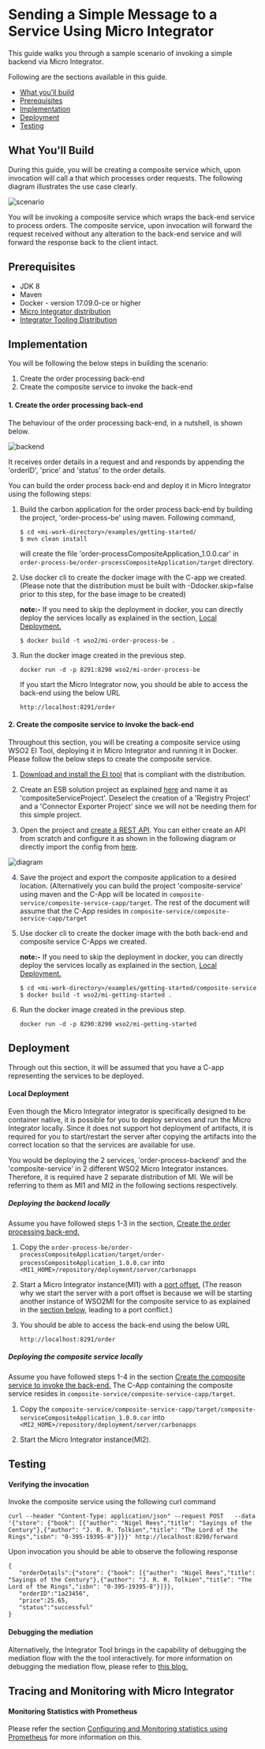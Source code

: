 # Sending a Simple Message to a Service Using Micro Integrator

This guide walks you through a sample scenario of invoking a simple backend via Micro Integrator.

Following are the sections available in this guide.

- [What you'll build](#what-you'll-build)
- [Prerequisites](#prerequisites)
- [Implementation](#implementation)
- [Deployment](#deployment)
- [Testing](#testing)

## What You'll Build

During this guide, you will be creating a composite service which, upon invocation will call a that which processes order requests. The following diagram illustrates the use case clearly.

![scenario](images/scenario.png)

You will be invoking a composite service which wraps the back-end service to process orders. The composite service, upon invocation will forward the request received without any alteration to the back-end service and will forward the response back to the client intact.   

## Prerequisites

- JDK 8
- Maven
- Docker - version 17.09.0-ce or higher
- [Micro Integrator distribution](https://github.com/wso2/micro-integrator)
- [Integrator Tooling Distribution](https://wso2.com/integration/tooling/)

## Implementation

You will be following the below steps in building the scenario:
1. Create the order processing back-end
2. Create the composite service to invoke the back-end

#### 1. Create the order processing back-end
 
The behaviour of the order processing back-end, in a nutshell, is shown below.

![backend](images/backend.png)

It receives order details in a request and and responds by appending the 'orderID', 'price' and 'status' to the order details.

You can build the order process back-end and deploy it in Micro Integrator using the following steps:

1. Build the carbon application for the order process back-end by building the project, 'order-process-be' using maven. Following command,
   ```
   $ cd <mi-work-directory>/examples/getting-started/
   $ mvn clean install
   ```
   will create the file 'order-processCompositeApplication_1.0.0.car' in `order-process-be/order-processCompositeApplication/target` directory.
 
2. Use docker cli to create the docker image with the C-app we created.
(Please note that the distribution must be built with -Ddocker.skip=false prior to this step, for the base image to be created)

    **note:-** If you need to skip the deployment in docker, you can directly deploy the services locally as explained in the section, [Local Deployment.](#local-deployment) 
   ```
   $ docker build -t wso2/mi-order-process-be .
   ```
3. Run the docker image created in the previous step.
   ```
   docker run -d -p 8291:8290 wso2/mi-order-process-be
   ```
   
    If you start the Micro Integrator now, you should be able to access the back-end using the below URL
    ```
    http://localhost:8291/order
    ```

 #### 2. Create the composite service to invoke the back-end
 
 Throughout this section, you will be creating a composite service using WSO2 EI Tool, deploying it in Micro Integrator and running it in Docker. Please follow the below steps to create the composite service.
 
1. [Download and install the EI tool](https://docs.wso2.com/display/EI6xx/Installing+Enterprise+Integrator+Tooling) that is compliant with the distribution.
 
2. Create an ESB solution project as explained [here](https://docs.wso2.com/display/EI6xx/Working+with+EI+Tooling#WorkingwithEITooling-CreatinganESBSolutionProjectCreatinganESBSolutionProject) and name it as 'compositeServiceProject'. Deselect the creation of a 'Registry Project' and a 'Connector Exporter Project' since we will not be needing them for this simple project. 
 
3. Open the project and [create a REST API](https://docs.wso2.com/display/EI6xx/Working+with+EI+Tooling#WorkingwithEITooling-CreatingartifactsforanESBSolutionProject). You can either create an API from scratch and configure it as shown in the following diagram  or directly import the config from [here](composite-service/composite-service/src/main/synapse-config/api/forwardOrderApi.xml).
 
 ![diagram](images/api-config.png) 
 
4. Save the project and export the composite application to a desired location. (Alternatively you can build the project 'composite-service' using maven and the C-App will be located in `composite-service/composite-service-capp/target`. The rest of the document will assume that the C-App resides in `composite-service/composite-service-capp/target`
 
5. Use docker cli to create the docker image with the both back-end and composite service C-Apps we created.

    **note:-** If you need to skip the deployment in docker, you can directly deploy the services locally as explained in the section, [Local Deployment.](#local-deployment) 
   ```
   $ cd <mi-work-directory>/examples/getting-started/composite-service
   $ docker build -t wso2/mi-getting-started .
   ```
6. Run the docker image created in the previous step.
   ```
   docker run -d -p 8290:8290 wso2/mi-getting-started
   ```
## Deployment

Through out this section, it will be assumed that you have a C-app representing the services to be deployed.

#### Local Deployment

Even though the Micro Integrator integrator is specifically designed to be container native, it is possible for you to deploy services and run the Micro Integrator locally. Since it does not support hot deployment of artifacts, it is required for you to start/restart the server after copying the artifacts into the correct location so that the services are available for use.

You would be deploying the 2 services, 'order-process-backend' and the 'composite-service' in 2 different WSO2 Micro Integrator instances. Therefore, it is required have 2 separate distribution of MI. We will be referring to them as MI1 and MI2 in the following sections respectively.

##### Deploying the backend locally

Assume you have followed steps 1-3 in the section, [Create the order processing back-end.](#1-create-the-order-processing-back-end)
   
1. Copy the `order-process-be/order-processCompositeApplication/target/order-processCompositeApplication_1.0.0.car` into `<MI1_HOME>/repository/deployment/server/carbonapps`

2. Start a Micro Integrator instance(MI1) with a [port offset.](../../doc/configuring-port-offset.md) (The reason why we start the server with a port offset is because we will be starting another instance of WSO2MI for the composite service to as explained in the [section below,](#deploying-the-composite-service-locally) leading to a port conflict.)

3. You should be able to access the back-end using the below URL
   ```
   http://localhost:8291/order
   ```
##### Deploying the composite service locally

Assume you have followed steps 1-4 in the section [Create the composite service to invoke the back-end.](#create-the-composite-service-to-invoke-the-back-end) The C-App containing the composite service resides in `composite-service/composite-service-capp/target`.

1. Copy the `composite-service/composite-service-capp/target/composite-serviceCompositeApplication_1.0.0.car` into `<MI2_HOME>/repository/deployment/server/carbonapps`

2. Start the Micro Integrator instance(MI2).

## Testing
#### Verifying the invocation

Invoke the composite service using the following curl command
```
curl --header "Content-Type: application/json" --request POST   --data '{"store": {"book": [{"author": "Nigel Rees","title": "Sayings of the Century"},{"author": "J. R. R. Tolkien","title": "The Lord of the Rings","isbn": "0-395-19395-8"}]}}' http://localhost:8290/forward
```
Upon invocation you should be able to observe the following response
 ```
{
	"orderDetails":{"store": {"book": [{"author": "Nigel Rees","title": "Sayings of the Century"},{"author": "J. R. R. Tolkien","title": "The Lord of the Rings","isbn": "0-395-19395-8"}]}},
	"orderID":"1a23456",
	"price":25.65,
	"status":"successful"
}
```
#### Debugging the mediation

Alternatively, the Integrator Tool brings in the capability of debugging the mediation flow with the the tool interactively. for more information on debugging the mediation flow, please refer to [this blog.](https://medium.com/@rosensilva/debugging-integration-flows-using-wso2-enterprise-integrator-16bc127732d)

## Tracing and Monitoring with Micro Integrator

#### Monitoring Statistics with Prometheus

Please refer the section [Configuring and Monitoring statistics using Prometheus](
../../doc/working-with-the-micro-integrator.md#configuring-and-Monitoring-statistics-using-Prometheus) for more 
information on 
this. 
 